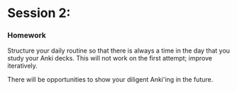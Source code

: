 # Session 2: 

<puzzle-Y1W2-AnkiAddingDeck />
<puzzle-Y1W2-GoogleSheetsHistogram />
<puzzle-Y1W2-UncertaintyAbsoluteRelative />

### Homework

Structure your daily routine so that there is always a time in the day that you study your Anki decks.  This will not work on the first attempt; improve iteratively.

There will be opportunities to show your diligent Anki'ing in the future.